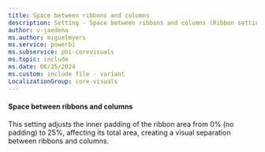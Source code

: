 ```yaml
---
title: Space between ribbons and columns
description: Setting - Space between ribbons and columns (Ribbon settings, Layout, Space between ribbons and columns)
author: v-jaedena
ms.author: miguelmyers
ms.service: powerbi
ms.subservice: pbi-corevisuals
ms.topic: include
ms.date: 06/25/2024
ms.custom: include file - variant
LocalizationGroup: core-visuals
---
```

#### Space between ribbons and columns

This setting adjusts the inner padding of the ribbon area from 0% (no padding) to 25%, affecting its total area, creating a visual separation between ribbons and columns.
